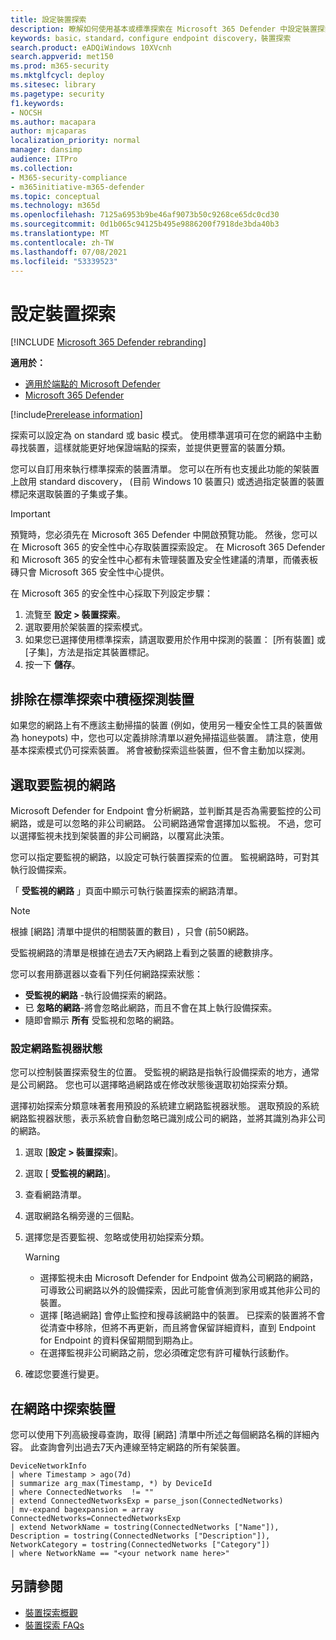 ```yaml
---
title: 設定裝置探索
description: 瞭解如何使用基本或標準探索在 Microsoft 365 Defender 中設定裝置探索
keywords: basic，standard，configure endpoint discovery，裝置探索
search.product: eADQiWindows 10XVcnh
search.appverid: met150
ms.prod: m365-security
ms.mktglfcycl: deploy
ms.sitesec: library
ms.pagetype: security
f1.keywords:
- NOCSH
ms.author: macapara
author: mjcaparas
localization_priority: normal
manager: dansimp
audience: ITPro
ms.collection:
- M365-security-compliance
- m365initiative-m365-defender
ms.topic: conceptual
ms.technology: m365d
ms.openlocfilehash: 7125a6953b9be46af9073b50c9268ce65dc0cd30
ms.sourcegitcommit: 0d1b065c94125b495e9886200f7918de3bda40b3
ms.translationtype: MT
ms.contentlocale: zh-TW
ms.lasthandoff: 07/08/2021
ms.locfileid: "53339523"
---
```

# <a name="configure-device-discovery"></a>設定裝置探索

[!INCLUDE [Microsoft 365 Defender rebranding](../../includes/microsoft-defender.md)]

**適用於：**
- [適用於端點的 Microsoft Defender](https://go.microsoft.com/fwlink/p/?linkid=2146631)
- [Microsoft 365 Defender](https://go.microsoft.com/fwlink/?linkid=2118804)


[!include[Prerelease information](../../includes/prerelease.md)]

探索可以設定為 on standard 或 basic 模式。 使用標準選項可在您的網路中主動尋找裝置，這樣就能更好地保證端點的探索，並提供更豐富的裝置分類。 

您可以自訂用來執行標準探索的裝置清單。 您可以在所有也支援此功能的架裝置上啟用 standard discovery， (目前 Windows 10 裝置只) 或透過指定裝置的裝置標記來選取裝置的子集或子集。

> [!IMPORTANT]
> 預覽時，您必須先在 Microsoft 365 Defender 中開啟預覽功能。
> 然後，您可以在 Microsoft 365 的安全性中心存取裝置探索設定。 在 Microsoft 365 Defender 和 Microsoft 365 的安全性中心都有未管理裝置及安全性建議的清單，而儀表板磚只會 Microsoft 365 安全性中心提供。

在 Microsoft 365 的安全性中心採取下列設定步驟：

1. 流覽至 **設定 > 裝置探索**。
2. 選取要用於架裝置的探索模式。
3. 如果您已選擇使用標準探索，請選取要用於作用中探測的裝置： [所有裝置] 或 [子集]，方法是指定其裝置標記。
4. 按一下 **儲存**。

## <a name="exclude-devices-from-being-actively-probed-in-standard-discovery"></a>排除在標準探索中積極探測裝置

如果您的網路上有不應該主動掃描的裝置 (例如，使用另一種安全性工具的裝置做為 honeypots) 中，您也可以定義排除清單以避免掃描這些裝置。 請注意，使用基本探索模式仍可探索裝置。 將會被動探索這些裝置，但不會主動加以探測。 

## <a name="select-networks-to-monitor"></a>選取要監視的網路

 Microsoft Defender for Endpoint 會分析網路，並判斷其是否為需要監控的公司網路，或是可以忽略的非公司網路。 公司網路通常會選擇加以監視。 不過，您可以選擇監視未找到架裝置的非公司網路，以覆寫此決策。 

您可以指定要監視的網路，以設定可執行裝置探索的位置。 監視網路時，可對其執行設備探索。 

「 **受監視的網路** 」頁面中顯示可執行裝置探索的網路清單。 

> [!NOTE]
> 根據 [網路] 清單中提供的相關裝置的數目) ，只會 (前50網路。 

受監視網路的清單是根據在過去7天內網路上看到之裝置的總數排序。

您可以套用篩選器以查看下列任何網路探索狀態：

- **受監視的網路** -執行設備探索的網路。
- 已 **忽略的網路**-將會忽略此網路，而且不會在其上執行設備探索。
- 隨即會顯示 **所有** 受監視和忽略的網路。

### <a name="configure-the-network-monitor-state"></a>設定網路監視器狀態

您可以控制裝置探索發生的位置。 受監視的網路是指執行設備探索的地方，通常是公司網路。 您也可以選擇略過網路或在修改狀態後選取初始探索分類。

選擇初始探索分類意味著套用預設的系統建立網路監視器狀態。 選取預設的系統網路監視器狀態，表示系統會自動忽略已識別成公司的網路，並將其識別為非公司的網路。

1. 選取 [**設定 > 裝置探索**]。
2. 選取 [ **受監視的網路**]。
3. 查看網路清單。
4. 選取網路名稱旁邊的三個點。
5. 選擇您是否要監視、忽略或使用初始探索分類。

    > [!WARNING]
    >
    > - 選擇監視未由 Microsoft Defender for Endpoint 做為公司網路的網路，可導致公司網路以外的設備探索，因此可能會偵測到家用或其他非公司的裝置。
    > - 選擇 [略過網路] 會停止監控和搜尋該網路中的裝置。 已探索的裝置將不會從清查中移除，但將不再更新，而且將會保留詳細資料，直到 Endpoint for Endpoint 的資料保留期間到期為止。
    > - 在選擇監視非公司網路之前，您必須確定您有許可權執行該動作。

6. 確認您要進行變更。 

## <a name="explore-devices-in-the-network"></a>在網路中探索裝置

您可以使用下列高級搜尋查詢，取得 [網路] 清單中所述之每個網路名稱的詳細內容。 此查詢會列出過去7天內連線至特定網路的所有架裝置。

```kusto
DeviceNetworkInfo
| where Timestamp > ago(7d)
| summarize arg_max(Timestamp, *) by DeviceId
| where ConnectedNetworks  != ""
| extend ConnectedNetworksExp = parse_json(ConnectedNetworks)
| mv-expand bagexpansion = array ConnectedNetworks=ConnectedNetworksExp
| extend NetworkName = tostring(ConnectedNetworks ["Name"]), Description = tostring(ConnectedNetworks ["Description"]), NetworkCategory = tostring(ConnectedNetworks ["Category"])
| where NetworkName == "<your network name here>"
```

## <a name="see-also"></a>另請參閱

- [裝置探索概觀](device-discovery.md)
- [裝置探索 FAQs](device-discovery-faq.md)
